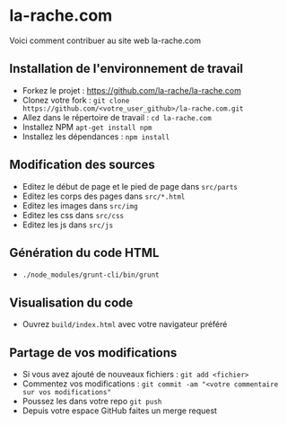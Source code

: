# la-rache.com
Voici comment contribuer au site web la-rache.com

Installation de l'environnement de travail
------------------------------------------
* Forkez le projet : https://github.com/la-rache/la-rache.com
* Clonez votre fork : ```git clone https://github.com/<votre_user_github>/la-rache.com.git```
* Allez dans le répertoire de travail : ```cd la-rache.com```
* Installez NPM ```apt-get install npm```
* Installez les dépendances : ```npm install```

Modification des sources
------------------------
* Editez le début de page et le pied de page dans ```src/parts```
* Editez les corps des pages dans ```src/*.html```
* Editez les images dans ```src/img```
* Editez les css dans ```src/css```
* Editez les js dans ```src/js```

Génération du code HTML
-----------------------
* ```./node_modules/grunt-cli/bin/grunt```

Visualisation du code
---------------------
* Ouvrez ```build/index.html``` avec votre navigateur préféré

Partage de vos modifications
----------------------------
* Si vous avez ajouté de nouveaux fichiers : ```git add <fichier>``` 
* Commentez vos modifications : ```git commit -am "<votre commentaire sur vos modifications"```
* Poussez les dans votre repo ```git push```
* Depuis votre espace GitHub faites un merge request


